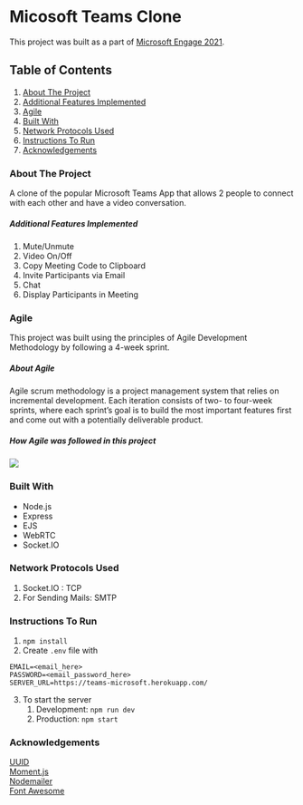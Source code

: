 # Micosoft Teams Clone

This project was built as a part of [Microsoft Engage 2021](https://microsoft.acehacker.com/engage2021/). 

## Table of Contents
1. [About The Project](#about)
2. [Additional Features Implemented](#additional-features)
3. [Agile](#agile)
5. [Built With](#built-with)
6. [Network Protocols Used](#network-protocols)
7. [Instructions To Run](#instructions-to-run)
8. [Acknowledgements](#acknowledgements)

<a name="about"></a>
### About The Project
A clone of the popular Microsoft Teams App that allows 2 people to connect with each other and have a video conversation. 

<a name="additional-features"></a>
##### Additional Features Implemented
1. Mute/Unmute
2. Video On/Off
3. Copy Meeting Code to Clipboard
4. Invite Participants via Email
5. Chat
6. Display Participants in Meeting

<a name="agile"></a>
### Agile

This project was built using the principles of Agile Development Methodology by following a 4-week sprint. 

##### About Agile
Agile scrum methodology is a project management system that relies on incremental development. Each iteration consists of two- to four-week sprints, where each sprint’s goal is to build the most important features first and come out with a potentially deliverable product.

##### How Agile was followed in this project

![](https://i.imgur.com/UMxhV8m.jpg)

<a name="built-with"></a>
### Built With
* Node.js
* Express
* EJS
* WebRTC
* Socket.IO

<a name="network-protocols"></a>
### Network Protocols Used
1. Socket.IO : TCP
2. For Sending Mails: SMTP


<a name="instructions-to-run"></a>
### Instructions To Run
1. `npm install`
2. Create `.env` file with
```
EMAIL=<email_here>
PASSWORD=<email_password_here>
SERVER_URL=https://teams-microsoft.herokuapp.com/
```
3.  To start the server
    1. Development: `npm run dev`
    2. Production: `npm start`

<a name="acknowledgements"></a>
### Acknowledgements
[UUID](https://www.npmjs.com/package/uuid)\
[Moment.js](https://momentjs.com/)\
[Nodemailer](https://nodemailer.com/about/)\
[Font Awesome](https://fontawesome.com/)
